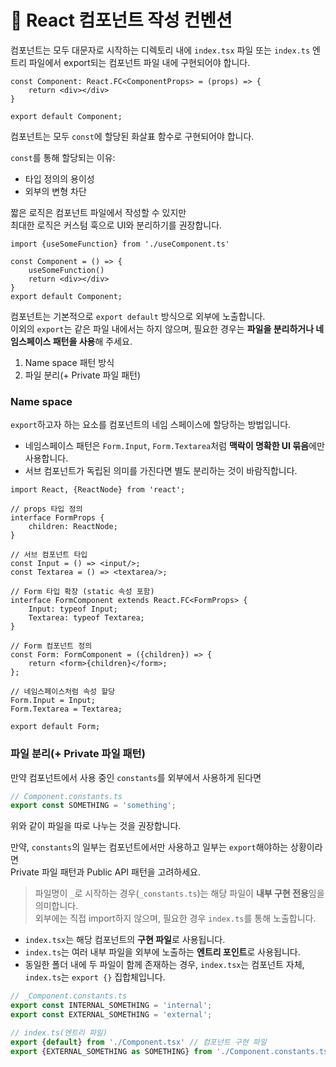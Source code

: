 # 🧱 React 컴포넌트 작성 컨벤션

컴포넌트는 모두 대문자로 시작하는 디렉토리 내에 `index.tsx` 파일 또는 `index.ts` 엔트리 파일에서 export되는 컴포넌트 파일 내에 구현되어야 합니다.

```tsx
const Component: React.FC<ComponentProps> = (props) => {
    return <div></div>
}

export default Component;
```

컴포넌트는 모두 `const`에 할당된 화살표 함수로 구현되어야 합니다.

`const`를 통해 할당되는 이유:

- 타입 정의의 용이성
- 외부의 변형 차단

짧은 로직은 컴포넌트 파일에서 작성할 수 있지만  
최대한 로직은 커스텀 훅으로 UI와 분리하기를 권장합니다.

```tsx
import {useSomeFunction} from './useComponent.ts'

const Component = () => {
    useSomeFunction()
    return <div></div>
}
export default Component;
```

컴포넌트는 기본적으로 `export default` 방식으로 외부에 노출합니다.  
이외의 `export`는 같은 파일 내에서는 하지 않으며, 필요한 경우는 **파일을 분리하거나 네임스페이스 패턴을 사용**해 주세요.

1. Name space 패턴 방식
2. 파일 분리(+ Private 파일 패턴)

### Name space

`export`하고자 하는 요소를 컴포넌트의 네임 스페이스에 할당하는 방법입니다.

- 네임스페이스 패턴은 `Form.Input`, `Form.Textarea`처럼 **맥락이 명확한 UI 묶음**에만 사용합니다.
- 서브 컴포넌트가 독립된 의미를 가진다면 별도 분리하는 것이 바람직합니다.

```tsx
import React, {ReactNode} from 'react';

// props 타입 정의
interface FormProps {
    children: ReactNode;
}

// 서브 컴포넌트 타입
const Input = () => <input/>;
const Textarea = () => <textarea/>;

// Form 타입 확장 (static 속성 포함)
interface FormComponent extends React.FC<FormProps> {
    Input: typeof Input;
    Textarea: typeof Textarea;
}

// Form 컴포넌트 정의
const Form: FormComponent = ({children}) => {
    return <form>{children}</form>;
};

// 네임스페이스처럼 속성 할당
Form.Input = Input;
Form.Textarea = Textarea;

export default Form;
```

### 파일 분리(+ Private 파일 패턴)

만약 컴포넌트에서 사용 중인 `constants`를 외부에서 사용하게 된다면

```ts
// Component.constants.ts
export const SOMETHING = 'something';
```

위와 같이 파일을 따로 나누는 것을 권장합니다.

만약, `constants`의 일부는 컴포넌트에서만 사용하고 일부는 `export`해야하는 상황이라면  
Private 파일 패턴과 Public API 패턴을 고려하세요.

> 파일명이 `_`로 시작하는 경우(`_constants.ts`)는 해당 파일이 **내부 구현 전용**임을 의미합니다.  
> 외부에는 직접 import하지 않으며, 필요한 경우 `index.ts`를 통해 노출합니다.

- `index.tsx`는 해당 컴포넌트의 **구현 파일**로 사용됩니다.
- `index.ts`는 여러 내부 파일을 외부에 노출하는 **엔트리 포인트**로 사용됩니다.
- 동일한 폴더 내에 두 파일이 함께 존재하는 경우, `index.tsx`는 컴포넌트 자체, `index.ts`는 `export {}` 집합체입니다.

```ts
// _Component.constants.ts
export const INTERNAL_SOMETHING = 'internal';
export const EXTERNAL_SOMETHING = 'external';
```

```ts
// index.ts(엔트리 파일)
export {default} from './Component.tsx' // 컴포넌트 구현 파일
export {EXTERNAL_SOMETHING as SOMETHING} from './Component.constants.ts'
```